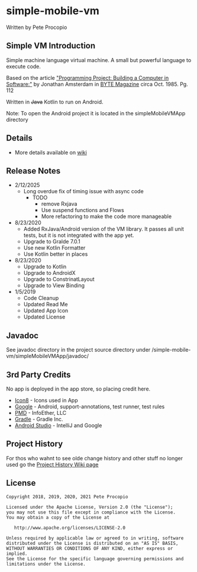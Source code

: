 # simple-mobile-vm

Written by Pete Procopio

## Simple VM Introduction

Simple machine language virtual machine. A small but powerful language to execute code.

Based on the article ["Programming Project: Building a Computer in Software:"](https://archive.org/details/byte-magazine-1985-10/page/n111/mode/2up) by Jonathan Amsterdam in [BYTE Magazine](https://archive.org/details/byte-magazine-1985-10) circa Oct. 1985.  Pg. 112

Written in ~~Java~~ Kotlin to run on Android.

Note: To open the Android project it is located in the simpleMobileVMApp directory

## Details

  * More details available on [wiki](https://github.com/ukonpete/simple-mobile-vm/wiki)

## Release Notes

* 2/12/2025
  * Long overdue fix of timing issue with async code
    * TODO
      * remove Rxjava
      * Use suspend functions and Flows
      * More refactoring to make the code more manageable
* 8/23/2020
  * Added RxJava/Android version of the VM library. It passes all unit tests, but it is not integrated with the app yet.
  * Upgrade to Gralde 7.0.1
  * Use new Kotlin Formatter
  * Use Kotlin better in places
* 8/23/2020
  * Upgrade to Kotlin
  * Upgrade to AndroidX
  * Upgrade to ConstrinatLayout
  * Upgrade to View Binding
* 1/5/2019
  * Code Cleanup
  * Updated Read Me
  * Updated App Icon
  * Updated License

## Javadoc

See javadoc directory in the project source directory under /simple-mobile-vm/simpleMobileVMApp/javadoc/

## 3rd Party Credits

No app is deployed in the app store, so placing credit here.

* [Icon8](https://icons8.com/license) - Icons used in App
* [Google](www.google.com) - Android, support-annotations, test runner, test rules
* [PMD](https://pmd.github.io/) - InfoEther, LLC
* [Gradle](https://gradle.org/) - Gradle Inc.
* [Android Studio](https://developer.android.com/studio/?gclid=CjwKCAiAyMHhBRBIEiwAkGN6fMw5VSOxZzOuKjTaUpdRIHbhV7InKbxFNtFP0_9RazAkBepJY4CFYRoCKY4QAvD_BwE) - IntelliJ and Google

## Project History

For thos who wahnt to see olde change history and other stuff no longer used go the [Project History Wiki page](https://github.com/ukonpete/simple-mobile-vm/wiki/Project-History)

## License

    Copyright 2018, 2019, 2020, 2021 Pete Procopio

    Licensed under the Apache License, Version 2.0 (the "License");
    you may not use this file except in compliance with the License.
    You may obtain a copy of the License at

       http://www.apache.org/licenses/LICENSE-2.0

    Unless required by applicable law or agreed to in writing, software
    distributed under the License is distributed on an "AS IS" BASIS,
    WITHOUT WARRANTIES OR CONDITIONS OF ANY KIND, either express or implied.
    See the License for the specific language governing permissions and
    limitations under the License.
	

